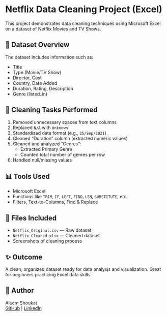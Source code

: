 # Netflix Data Cleaning Project (Excel)

This project demonstrates data cleaning techniques using Microsoft Excel on a dataset of Netflix Movies and TV Shows.

## 📄 Dataset Overview
The dataset includes information such as:
- Title
- Type (Movie/TV Show)
- Director, Cast
- Country, Date Added
- Duration, Rating, Description
- Genre (listed_in)


## 🧼 Cleaning Tasks Performed

1. Removed unnecessary spaces from text columns
2. Replaced `N/A` with `Unknown`
3. Standardized date format (e.g., `25/Sep/2021`)
4. Cleaned “Duration” column (extracted numeric values)
5. Cleaned and analyzed “Genres”:
   - Extracted Primary Genre
   - Counted total number of genres per row
6. Handled null/missing values

## 📊 Tools Used
- Microsoft Excel
- Functions like `TRIM`, `IF`, `LEFT`, `FIND`, `LEN`, `SUBSTITUTE`, etc.
- Filters, Text-to-Columns, Find & Replace

## 📁 Files Included
- `Netflix_Original.csv` — Raw dataset
- `Netflix_Cleaned.xlsx` — Cleaned dataset
- Screenshots of cleaning process

## ✨ Outcome
A clean, organized dataset ready for data analysis and visualization. Great for beginners practicing Excel data skills.

## 📌 Author
Aleem Shoukat  
[GitHub](https://github.com/aleem-khan123) | [LinkedIn](https://www.linkedin.com/in/aleem-shoukat-9bb3b6356)
